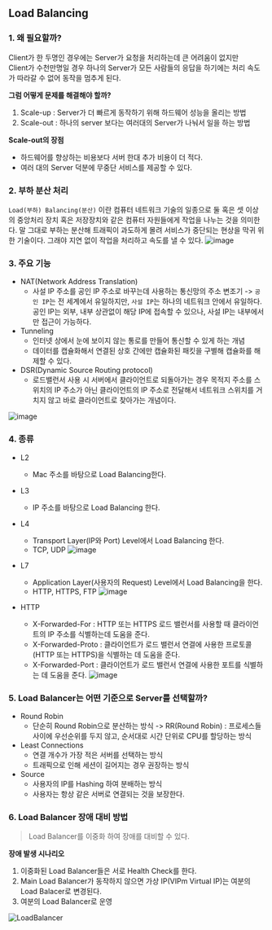 ## Load Balancing

### 1. 왜 필요할까?
Client가 한 두명인 경우에는 Server가 요청을 처리하는데 큰 어려움이 없지만 <br/>
Client가 수천만명일 경우 하나의 Server가 모든 사람들의 응답을 하기에는 처리 속도가 따라갈 수 없어 동작을 멈추게 된다.<br/>

**그럼 어떻게 문제를 해결해야 할까?**
1. Scale-up : Server가 더 빠르게 동작하기 위해 하드웨어 성능을 올리는 방법
2. Scale-out : 하나의 server 보다는 여러대의 Server가 나눠서 일을 하는 방법<br/>

**Scale-out의 장점**
* 하드웨어를 향상하는 비용보다 서버 한대 추가 비용이 더 적다.
* 여러 대의 Server 덕분에 무중단 서비스를 제공할 수 있다.

### 2. 부하 분산 처리
`Load(부하) Balancing(분산)` 이란 컴퓨터 네트워크 기술의 일종으로 둘 혹은 셋 이상의 중앙처리 장치 혹은 저장장치와 같은 컴퓨터 자원들에게 작업을 나누는 것을 의미한다.
말 그대로 부하는 분산해 트래픽이 과도하게 몰려 서비스가 중단되는 현상을 막귀 위한 기술이다. 그래야 지연 없이 작업을 처리하고 속도를 낼 수 있다.
![image](https://github.com/chae401/chae_study/assets/83829352/2111380a-6c41-4420-a015-0b660f996b28)

### 3. 주요 기능
- NAT(Network Address Translation)
	* 사설 IP 주소를 공인 IP 주소로 바꾸는데 사용하는 통신망의 주소 변조기 
		-> `공인 IP`는 전 세계에서 유일하지만, `사설 IP`는 하나의 네트워크 안에서 유일하다. 공인 IP는 외부, 내부 상관없이 해당 IP에 접속할 수 있으나, 사설 IP는 내부에서만 접근이 가능하다.
- Tunneling
	* 인터넷 상에서 눈에 보이지 않는 통로를 만들어 통신할 수 있게 하는 개념
	* 데이터를 캡슐화해서 연결된 상호 간에만 캡슐화된 패킷을 구별해 캡슐화를 해제할 수 있다.
- DSR(Dynamic Source Routing protocol)
	* 로드밸런서 사용 시 서버에서 클라이언트로 되돌아가는 경우 목적지 주소를 스위치의 IP 주소가 아닌 클라이언트의 IP 주소로 전달해서 네트워크 스위치를 거치지 않고 바로 클라이언트로 찾아가는 개념이다.

![image](https://github.com/chae401/chae_study/assets/83829352/f0f228f5-93c3-4864-8df3-499f2eed60b8)

### 4. 종류
- L2
	* Mac 주소를 바탕으로 Load Balancing한다.
- L3
	* IP 주소를 바탕으로 Load Balancing 한다.
- L4
	* Transport Layer(IP와 Port) Level에서 Load Balancing 한다.
	* TCP, UDP
	![image](https://github.com/chae401/chae_study/assets/83829352/d91394f4-97ae-4999-894a-cbff2b87f118)

- L7
	* Application Layer(사용자의 Request) Level에서 Load Balancing을 한다.
	* HTTP, HTTPS, FTP
	![image](https://github.com/chae401/chae_study/assets/83829352/48192b3b-d1af-4f5c-af98-9fe46b7d747c)

- HTTP
	* X-Forwarded-For : HTTP 또는 HTTPS 로드 밸런서를 사용할 때 클라이언트의 IP 주소를 식별하는데 도움을 준다.
	* X-Forwarded-Proto : 클라이언트가 로드 밸런서 연결에 사용한 프로토콜(HTTP 또는 HTTPS)을 식별하는 데 도움을 준다.
	* X-Forwarded-Port : 클라이언트가 로드 밸런서 연결에 사용한 포트를 식별하는 데 도움을 준다.
	![image](https://github.com/chae401/chae_study/assets/83829352/1b226bd3-97b6-4e46-89a1-f0d939bda22a)

### 5. Load Balancer는 어떤 기준으로 Server를 선택할까?
- Round Robin
	* 단순히 Round Robin으로 분산하는 방식
		-> RR(Round Robin) : 프로세스들 사이에 우선순위를 두지 않고, 순서대로 시간 단위로 CPU를 할당하는 방식
- Least Connections
	- 연결 개수가 가장 적은 서버를 선택하는 방식
	- 트래픽으로 인해 세션이 길어지는 경우 권장하는 방식
- Source
	- 사용자의 IP를 Hashing 하여 분배하는 방식
	- 사용자는 항상 같은 서버로 연결되는 것을 보장한다.

### 6. Load Balancer 장애 대비 방법
> Load Balancer를 이중화 하여 장애를 대비할 수 있다.

**장애 발생 시나리오**
1. 이중화된 Load Balancer들은 서로 Health Check를 한다.
2. Main Load Balancer가 동작하지 않으면 가상 IP(VIPm Virtual IP)는 여분의 Load Balacer로 변경된다.
3. 여분의 Load Balancer로 운영

![LoadBalancer](https://github.com/chae401/chae_study/assets/83829352/d60a4098-9754-4d6f-b428-9022dad724b4)
